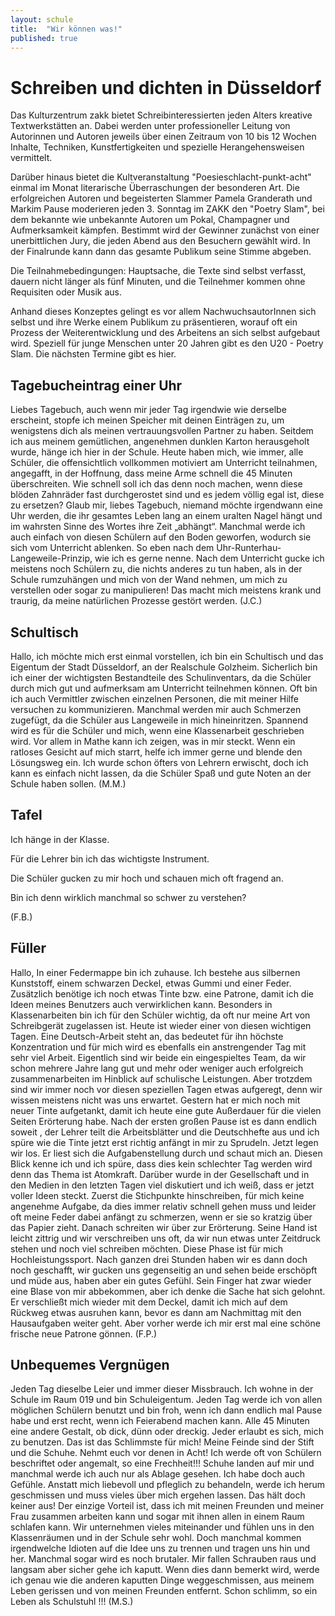 ```yaml
---
layout: schule
title:  "Wir können was!"
published: true
---
```


# Schreiben und dichten in Düsseldorf

Das Kulturzentrum zakk bietet Schreibinteressierten jeden Alters kreative Textwerkstätten an. Dabei werden unter professioneller Leitung von Autorinnen und Autoren jeweils über einen Zeitraum von 10 bis 12 Wochen Inhalte, Techniken, Kunstfertigkeiten und spezielle Herangehensweisen vermittelt.

Darüber hinaus bietet die Kultveranstaltung "Poesieschlacht-punkt-acht" einmal im Monat literarische Überraschungen der besonderen Art. Die erfolgreichen Autoren und begeisterten Slammer Pamela Granderath und Markim Pause moderieren jeden 3. Sonntag im ZAKK den "Poetry Slam", bei dem bekannte wie unbekannte Autoren um Pokal, Champagner und Aufmerksamkeit kämpfen. Bestimmt wird der Gewinner zunächst von einer unerbittlichen Jury, die jeden Abend aus den Besuchern gewählt wird. In der Finalrunde kann dann das gesamte Publikum seine Stimme abgeben.

Die Teilnahmebedingungen: Hauptsache, die Texte sind selbst verfasst, dauern nicht länger als fünf Minuten, und die Teilnehmer kommen ohne Requisiten oder Musik aus.

Anhand dieses Konzeptes gelingt es vor allem NachwuchsautorInnen sich selbst und ihre Werke einem Publikum zu präsentieren, worauf oft ein Prozess der Weiterentwicklung und des Arbeitens an sich selbst aufgebaut wird.
Speziell für junge Menschen unter 20 Jahren gibt es den U20 - Poetry Slam. Die nächsten Termine gibt es hier. 

## Tagebucheintrag einer Uhr

Liebes Tagebuch,
auch wenn mir jeder Tag irgendwie wie derselbe erscheint, stopfe ich meinen Speicher mit deinen Einträgen zu, um wenigstens dich als meinen vertrauungsvollen Partner zu haben.
Seitdem ich aus meinem gemütlichen, angenehmen dunklen Karton herausgeholt wurde, hänge ich hier in der Schule. Heute haben mich, wie immer, alle Schüler, die offensichtlich vollkommen motiviert am Unterricht teilnahmen, angegafft, in der Hoffnung, dass meine Arme schnell die 45 Minuten überschreiten. Wie schnell soll ich das denn noch machen, wenn diese blöden Zahnräder fast durchgerostet sind und es jedem völlig egal ist, diese zu ersetzen?
Glaub mir, liebes Tagebuch, niemand möchte irgendwann eine Uhr werden, die ihr gesamtes Leben lang an einem uralten Nagel hängt und im wahrsten Sinne des Wortes ihre Zeit „abhängt“. Manchmal werde ich auch einfach von diesen Schülern auf den Boden geworfen, wodurch sie sich vom Unterricht ablenken. So eben nach dem Uhr-Runterhau-Langeweile-Prinzip, wie ich es gerne nenne. Nach dem Unterricht gucke ich meistens noch Schülern zu, die nichts anderes zu tun haben, als in der Schule rumzuhängen und mich von der Wand nehmen, um mich zu verstellen oder sogar zu manipulieren! Das macht mich meistens krank und traurig, da meine natürlichen Prozesse gestört werden. (J.C.) 

## Schultisch

Hallo, 
ich möchte mich erst einmal vorstellen, ich bin ein Schultisch und das Eigentum der Stadt Düsseldorf, an der Realschule Golzheim.
Sicherlich bin ich einer der wichtigsten Bestandteile des Schulinventars, da die Schüler durch mich gut und aufmerksam am Unterricht teilnehmen können. Oft bin ich auch Vermittler zwischen einzelnen Personen, die mit meiner Hilfe versuchen zu kommunizieren. Manchmal werden mir auch Schmerzen zugefügt, da die Schüler aus Langeweile in mich hineinritzen.
Spannend wird es für die Schüler und mich, wenn eine Klassenarbeit geschrieben wird. Vor allem in Mathe kann ich zeigen, was in mir steckt.
Wenn ein ratloses Gesicht auf mich starrt, helfe ich immer gerne und blende den Lösungsweg ein. Ich wurde schon öfters von Lehrern erwischt, doch ich kann es einfach nicht lassen, da die Schüler Spaß und gute Noten an der Schule haben sollen. 
(M.M.) 

## Tafel

Ich hänge in der Klasse. 

Für die Lehrer bin ich das wichtigste Instrument. 

Die Schüler gucken zu mir hoch und schauen mich oft fragend an. 

Bin ich denn wirklich manchmal so schwer zu verstehen?

(F.B.)


## Füller

Hallo,
In einer Federmappe bin ich zuhause. Ich bestehe aus silbernen Kunststoff, einem schwarzen Deckel, etwas Gummi und einer Feder. Zusätzlich benötige ich noch etwas Tinte bzw. eine Patrone, damit ich die Ideen meines Benutzers auch verwirklichen kann. Besonders in Klassenarbeiten bin ich für den Schüler wichtig, da oft nur meine Art von Schreibgerät zugelassen ist. 
Heute ist wieder einer von diesen wichtigen Tagen. Eine Deutsch-Arbeit steht an, das bedeutet für ihn höchste Konzentration und für mich wird es ebenfalls ein anstrengender Tag mit sehr viel Arbeit. Eigentlich sind wir beide ein eingespieltes Team, da wir schon mehrere Jahre lang gut und mehr oder weniger auch erfolgreich zusammenarbeiten im Hinblick auf schulische Leistungen.
Aber trotzdem sind wir immer noch vor diesen speziellen Tagen etwas aufgeregt, denn wir wissen meistens nicht was uns erwartet. 
Gestern hat er mich noch mit neuer Tinte aufgetankt, damit ich heute eine gute Außerdauer für die vielen Seiten Erörterung habe. 
Nach der ersten großen Pause ist es dann endlich soweit , der Lehrer teilt die Arbeitsblätter und die Deutschhefte aus und ich spüre wie die Tinte jetzt erst richtig anfängt in mir zu Sprudeln. Jetzt legen wir los. Er liest sich die Aufgabenstellung durch und schaut mich an. Diesen Blick kenne ich und ich spüre, dass dies kein schlechter Tag werden wird denn das Thema ist Atomkraft. Darüber wurde in der Gesellschaft und in den Medien in den letzten Tagen viel diskutiert und ich weiß, dass er jetzt voller Ideen steckt. Zuerst die Stichpunkte hinschreiben, für mich keine angenehme Aufgabe, da dies immer relativ schnell gehen muss und leider oft meine Feder dabei anfängt zu schmerzen, wenn er sie so kratzig über das Papier zieht. Danach schreiten wir über zur Erörterung. Seine Hand ist leicht zittrig und wir verschreiben uns oft, da wir nun etwas unter Zeitdruck stehen und noch viel schreiben möchten. Diese Phase ist für mich Hochleistungssport.
Nach ganzen drei Stunden haben wir es dann doch noch geschafft, wir gucken uns gegenseitig an und sehen beide erschöpft und müde aus, haben aber ein gutes Gefühl. 
Sein Finger hat zwar wieder eine Blase von mir abbekommen, aber ich denke die Sache hat sich gelohnt. 
Er verschließt mich wieder mit dem Deckel, damit ich mich auf dem Rückweg etwas ausruhen kann, bevor es dann am Nachmittag mit den Hausaufgaben weiter geht. Aber vorher werde ich mir erst mal eine schöne frische neue Patrone gönnen.
(F.P.) 

## Unbequemes Vergnügen

Jeden Tag dieselbe Leier und immer dieser Missbrauch. 
Ich wohne in der Schule im Raum 019 und bin Schuleigentum.
Jeden Tag werde ich von allen möglichen Schülern benutzt und bin froh, wenn ich dann endlich mal Pause habe und erst recht, wenn ich Feierabend machen kann. Alle 45 Minuten eine andere Gestalt, ob dick, dünn oder dreckig. Jeder erlaubt es sich, mich zu benutzen.
Das ist das Schlimmste für mich! Meine Feinde sind der Stift und die Schuhe. Nehmt euch vor denen in Acht!
Ich werde oft von Schülern beschriftet oder angemalt, so eine Frechheit!!! Schuhe landen auf mir und manchmal werde ich auch nur als Ablage gesehen. 
Ich habe doch auch Gefühle. Anstatt mich liebevoll und pfleglich zu behandeln, werde ich herum geschmissen und muss vieles über mich ergehen lassen. Das hält doch keiner aus!
Der einzige Vorteil ist, dass ich mit meinen Freunden und meiner Frau zusammen arbeiten kann und sogar mit ihnen allen in einem Raum schlafen kann. Wir unternehmen vieles miteinander und fühlen uns in den Klassenräumen und in der Schule sehr wohl.
Doch manchmal kommen irgendwelche Idioten auf die Idee uns zu trennen und tragen uns hin und her.
Manchmal sogar wird es noch brutaler. Mir fallen Schrauben raus und langsam aber sicher gehe ich kaputt. Wenn dies dann bemerkt wird, werde ich genau wie die anderen kaputten Dinge weggeschmissen, aus meinem Leben gerissen und von meinen Freunden entfernt.
Schon schlimm, so ein Leben als Schulstuhl !!! 
(M.S.) 


